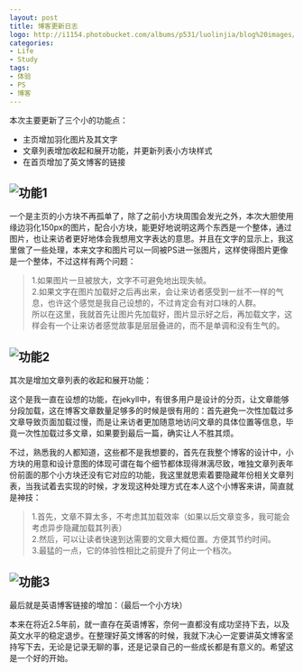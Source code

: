 ```yaml
---
layout: post
title: 博客更新日志
logo: http://i1154.photobucket.com/albums/p531/luolinjia/blog%20images/7FDC099965EE_zps99d7f663.jpg
categories:
- Life
- Study
tags:
- 体验
- PS
- 博客
---
```


本次主要更新了三个小的功能点：

- 主页增加羽化图片及其文字
- 文章列表增加收起和展开功能，并更新列表小方块样式  
- 在首页增加了英文博客的链接  

![功能1](http://i1154.photobucket.com/albums/p531/luolinjia/blog%20images/fun1_zps4f805352.jpg)  
---  
一个是主页的小方块不再孤单了，除了之前小方块周围会发光之外，本次大胆使用缘边羽化150px的图片，配合小方块，能更好地说明这两个东西是一个整体，通过图片，也让来访者更好地体会我想用文字表达的意思。并且在文字的显示上，我这里做了一些处理，本来文字和图片可以一同被PS进一张图片，这样使得图片更像是一个整体，不过这样有两个问题：   
> 1.如果图片一旦被放大，文字不可避免地出现失帧。  
> 2.如果文字在图片加载好之后再出来，会让来访者感受到一丝不一样的气息，也许这个感觉是我自己设想的，不过肯定会有对口味的人群。   
所以在这里，我就首先让图片先加载好，图片显示好之后，再加载文字，这样会有一个让来访者感觉故事是层层叠进的，而不是单调和没有生气的。  

![功能2](http://i1154.photobucket.com/albums/p531/luolinjia/blog%20images/fun2_zps7bfb978d.jpg)  
---  
其次是增加文章列表的收起和展开功能：  

这个是我一直在设想的功能，在jekyll中，有很多用户是设计的分页，让文章能够分段加载，这在博客文章数量足够多的时候是很有用的：首先避免一次性加载过多文章导致页面加载过慢，而是让来访者更加随意地访问文章的具体位置等信息，毕竟一次性加载过多文章，如果要到最后一篇，确实让人不胜其烦。  

不过，熟悉我的人都知道，这些都不是我想要的，首先在我整个博客的设计中，小方块的用意和设计意图的体现可谓在每个细节都体现得淋漓尽致，唯独文章列表年份前面的那个小方块还没有它对应的功能，我这里就思索着要隐藏年份相关文章列表，当我试着去实现的时候，才发现这种处理方式在本人这个小博客来讲，简直就是神技：  

> 1.首先，文章不算太多，不考虑其加载效率（如果以后文章变多，我可能会考虑异步隐藏加载其列表）  
> 2.然后，可以让读者快速到达需要的文章大概位置。方便其节约时间。  
> 3.最猛的一点，它的体验性相比之前提升了何止一个档次。  


![功能3](http://i1154.photobucket.com/albums/p531/luolinjia/blog%20images/fun3_zps3f025b1d.jpg)  
---  
最后就是英语博客链接的增加：（最后一个小方块）  

本来在将近2.5年前，就一直存在英语博客，奈何一直都没有成功坚持下去，以及英文水平的稳定退步。在整理好英文博客的时候，我就下决心一定要讲英文博客坚持写下去，无论是记录无聊的事，还是记录自己的一些成长都是有意义的。希望这是一个好的开始。  
